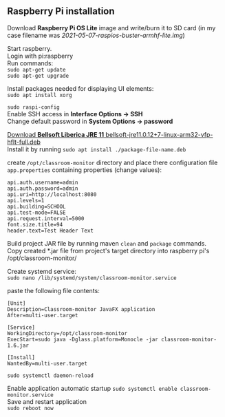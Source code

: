 ## Raspberry Pi installation

Download **Raspberry Pi OS Lite** image and write/burn it to SD card   (in my case filename was _2021-05-07-raspios-buster-armhf-lite.img_)  
  
Start raspberry.  
Login with pi:raspberry  
Run commands:  
`sudo apt-get update`  
`sudo apt-get upgrade`  

Install packages needed for displaying UI elements:  
`sudo apt install xorg`

`sudo raspi-config`  
Enable SSH access in **Interface Options -> SSH**   
Change default password in **System Options -> password**  

[Download **Bellsoft Liberica JRE 11** bellsoft-jre11.0.12+7-linux-arm32-vfp-hflt-full.deb](https://download.bell-sw.com/java/11.0.12+7/bellsoft-jre11.0.12+7-linux-arm32-vfp-hflt-full.deb)  
Install it by running `sudo apt install ./package-file-name.deb`  

create `/opt/classroom-monitor` directory and place there configuration file `app.properties` containing properties (change values):  
```
api.auth.username=admin  
api.auth.password=admin  
api.uri=http://localhost:8080  
api.levels=1  
api.building=SCHOOL  
api.test-mode=FALSE  
api.request.interval=5000  
font.size.title=94  
header.text=Test Header Text
```

Build project JAR file by running maven `clean` and `package` commands.  
Copy created *.jar file from project's target directory into raspberry pi's /opt/classroom-monitor/  

Create systemd service:  
`sudo nano /lib/systemd/system/classroom-monitor.service`  

paste the following file contents:
```
[Unit]
Description=Classroom-monitor JavaFX application
After=multi-user.target

[Service]
WorkingDirectory=/opt/classroom-monitor
ExecStart=sudo java -Dglass.platform=Monocle -jar classroom-monitor-1.6.jar

[Install]
WantedBy=multi-user.target   
```

`sudo systemctl daemon-reload`  

Enable application automatic startup
`sudo systemctl enable classroom-monitor.service`  
Save and restart application  
`sudo reboot now`  
